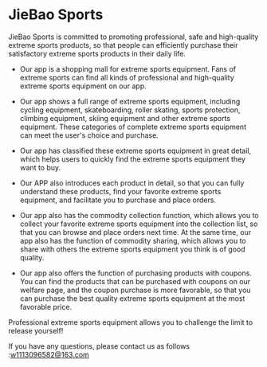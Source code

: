 # JieBao Sports

JieBao Sports is committed to promoting professional, safe and high-quality extreme sports products, so that people can efficiently purchase their satisfactory extreme sports products in their daily life.

- Our app is a shopping mall for extreme sports equipment. Fans of extreme sports can find all kinds of professional and high-quality extreme sports equipment on our app.

- Our app shows a full range of extreme sports equipment, including cycling equipment, skateboarding, roller skating, sports protection, climbing equipment, skiing equipment and other extreme sports equipment. These categories of complete extreme sports equipment can meet the user's choice and purchase.

- Our app has classified these extreme sports equipment in great detail, which helps users to quickly find the extreme sports equipment they want to buy.

- Our APP also introduces each product in detail, so that you can fully understand these products, find your favorite extreme sports equipment, and facilitate you to purchase and place orders.

- Our app also has the commodity collection function, which allows you to collect your favorite extreme sports equipment into the collection list, so that you can browse and place orders next time. At the same time, our app also has the function of commodity sharing, which allows you to share with others the extreme sports equipment you think is of good quality.

- Our app also offers the function of purchasing products with coupons. You can find the products that can be purchased with coupons on our welfare page, and the coupon purchase is more favorable, so that you can purchase the best quality extreme sports equipment at the most favorable price.

Professional extreme sports equipment allows you to challenge the limit to release yourself!

If you have any questions, please contact us as follows :w1113096582@163.com
